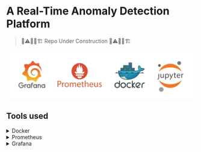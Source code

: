 # A Real-Time Anomaly Detection Platform

> 🚦⚠️👷‍♂️🏗️ Repo Under Construction 🚦⚠️👷‍♂️🏗️

![](images/anomaly-platform-banner.jpg)

## Tools used

<details>
<summary>Docker</summary>
</details>

<details>
<summary>Prometheus</summary>
</details>

<details>
<summary>Grafana</summary>
</details>

